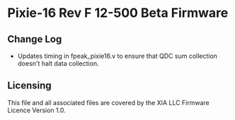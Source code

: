 # Pixie-16 Rev F 12-500 Beta Firmware
## Change Log
* Updates timing in fpeak_pixie16.v to ensure that QDC sum collection doesn't halt data collection.

## Licensing
This file and all associated files are covered by the XIA LLC Firmware Licence Version 1.0.